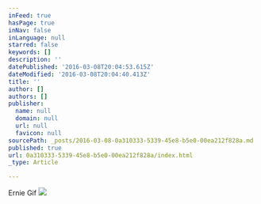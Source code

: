```yaml
---
inFeed: true
hasPage: true
inNav: false
inLanguage: null
starred: false
keywords: []
description: ''
datePublished: '2016-03-08T20:04:53.615Z'
dateModified: '2016-03-08T20:04:40.413Z'
title: ''
author: []
authors: []
publisher:
  name: null
  domain: null
  url: null
  favicon: null
sourcePath: _posts/2016-03-08-0a310333-5339-45e8-b5e0-00ea212f828a.md
published: true
url: 0a310333-5339-45e8-b5e0-00ea212f828a/index.html
_type: Article

---
```

Ernie Gif
![](https://the-grid-user-content.s3-us-west-2.amazonaws.com/1fa69356-937f-45b6-8ff8-2ae00fe1aa11.gif)